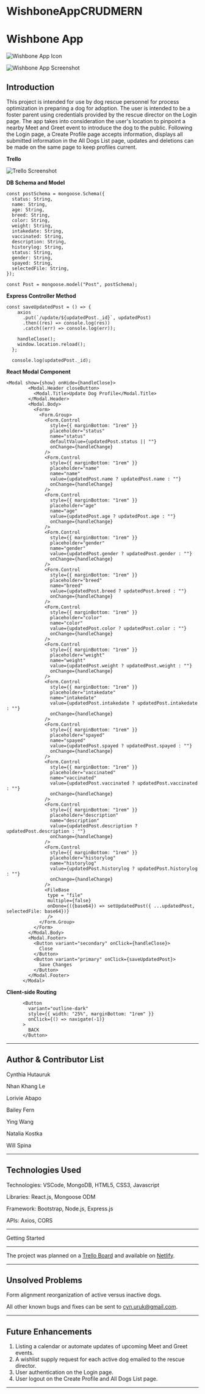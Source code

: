 # WishboneAppCRUDMERN

# Wishbone App

![Wishbone App Icon](https://github.com/chutauruk/WishboneAppCRUDMERN/blob/main/client/src/icons/WishboneIcon.jpg)

![Wishbone App Screenshot](https://github.com/chutauruk/WishboneAppCRUDMERN/blob/main/client/src/icons/wishboness.JPG)

## Introduction

This project is intended for use by dog rescue personnel for process optimization in preparing a dog for adoption. The user is intended to be a foster parent using credentials provided by the rescue director on the Login page. The app takes into consideration the user's location to pinpoint a nearby Meet and Greet event to introduce the dog to the public. Following the Login page, a Create Profile page accepts information, displays all submitted information in the All Dogs List page, updates and deletions can be made on the same page to keep profiles current.

**Trello**

![Trello Screenshot](https://github.com/chutauruk/WishboneAppCRUDMERN/blob/main/client/src/icons/TrelloSS.JPG)

**DB Schema and Model**

```
const postSchema = mongoose.Schema({
  status: String,
  name: String,
  age: String,
  breed: String,
  color: String,
  weight: String,
  intakedate: String,
  vaccinated: String,
  description: String,
  historylog: String,
  status: String,
  gender: String,
  spayed: String,
  selectedFile: String,
});

const Post = mongoose.model("Post", postSchema);
```

**Express Controller Method**

```
const saveUpdatedPost = () => {
    axios
      .put(`/update/${updatedPost._id}`, updatedPost)
      .then((res) => console.log(res))
      .catch((err) => console.log(err));

    handleClose();
    window.location.reload();
  };

  console.log(updatedPost._id);
```

**React Modal Component**

```
<Modal show={show} onHide={handleClose}>
        <Modal.Header closeButton>
          <Modal.Title>Update Dog Profile</Modal.Title>
        </Modal.Header>
        <Modal.Body>
          <Form>
            <Form.Group>
              <Form.Control
                style={{ marginBottom: "1rem" }}
                placeholder="status"
                name="status"
                defaultValue={updatedPost.status || ""}
                onChange={handleChange}
              />
              <Form.Control
                style={{ marginBottom: "1rem" }}
                placeholder="name"
                name="name"
                value={updatedPost.name ? updatedPost.name : ""}
                onChange={handleChange}
              />
              <Form.Control
                style={{ marginBottom: "1rem" }}
                placeholder="age"
                name="age"
                value={updatedPost.age ? updatedPost.age : ""}
                onChange={handleChange}
              />
              <Form.Control
                style={{ marginBottom: "1rem" }}
                placeholder="gender"
                name="gender"
                value={updatedPost.gender ? updatedPost.gender : ""}
                onChange={handleChange}
              />
              <Form.Control
                style={{ marginBottom: "1rem" }}
                placeholder="breed"
                name="breed"
                value={updatedPost.breed ? updatedPost.breed : ""}
                onChange={handleChange}
              />
              <Form.Control
                style={{ marginBottom: "1rem" }}
                placeholder="color"
                name="color"
                value={updatedPost.color ? updatedPost.color : ""}
                onChange={handleChange}
              />
              <Form.Control
                style={{ marginBottom: "1rem" }}
                placeholder="weight"
                name="weight"
                value={updatedPost.weight ? updatedPost.weight : ""}
                onChange={handleChange}
              />
              <Form.Control
                style={{ marginBottom: "1rem" }}
                placeholder="intakedate"
                name="intakedate"
                value={updatedPost.intakedate ? updatedPost.intakedate : ""}
                onChange={handleChange}
              />
              <Form.Control
                style={{ marginBottom: "1rem" }}
                placeholder="spayed"
                name="spayed"
                value={updatedPost.spayed ? updatedPost.spayed : ""}
                onChange={handleChange}
              />
              <Form.Control
                style={{ marginBottom: "1rem" }}
                placeholder="vaccinated"
                name="vaccinated"
                value={updatedPost.vaccinated ? updatedPost.vaccinated : ""}
                onChange={handleChange}
              />
              <Form.Control
                style={{ marginBottom: "1rem" }}
                placeholder="description"
                name="description"
                value={updatedPost.description ? updatedPost.description : ""}
                onChange={handleChange}
              />
              <Form.Control
                style={{ marginBottom: "1rem" }}
                placeholder="historylog"
                name="historylog"
                value={updatedPost.historylog ? updatedPost.historylog : ""}
                onChange={handleChange}
              />
              <FileBase
               type = "file"
               multiple={false}
               onDone={({base64}) => setUpdatedPost({ ...updatedPost, selectedFile: base64})}
               />
            </Form.Group>
          </Form>
        </Modal.Body>
        <Modal.Footer>
          <Button variant="secondary" onClick={handleClose}>
            Close
          </Button>
          <Button variant="primary" onClick={saveUpdatedPost}>
            Save Changes
          </Button>
        </Modal.Footer>
      </Modal>
```

**Client-side Routing**

```
      <Button
        variant="outline-dark"
        style={{ width: "25%", marginBottom: "1rem" }}
        onClick={() => navigate(-1)}
      >
        BACK
      </Button>
```

---

## Author & Contributor List

Cynthia Hutauruk

Nhan Khang Le

Lorivie Abapo

Bailey Fern

Ying Wang

Natalia Kostka

Will Spina

---

## Technologies Used

Technologies:
VSCode, MongoDB, HTML5, CSS3, Javascript

Libraries:
React.js, Mongoose ODM

Framework:
Bootstrap, Node.js, Express.js

APIs:
Axios, CORS

---

Getting Started

---

The project was planned on a [Trello Board](https://trello.com/b/zqqBSEoa/wishbone-mern-app) and available on [Netlify](https://chutauru.netlify.app/).

---

## Unsolved Problems

Form alignment reorganization of active versus inactive dogs.

All other known bugs and fixes can be sent to [cyn.uruk@gmail.com](cyn.uruk@gmail.com).

---

## Future Enhancements

1. Listing a calendar or automate updates of upcoming Meet and Greet events.
2. A wishlist supply request for each active dog emailed to the rescue director.
3. User authentication on the Login page.
4. User logout on the Create Profile and All Dogs List page.

---
